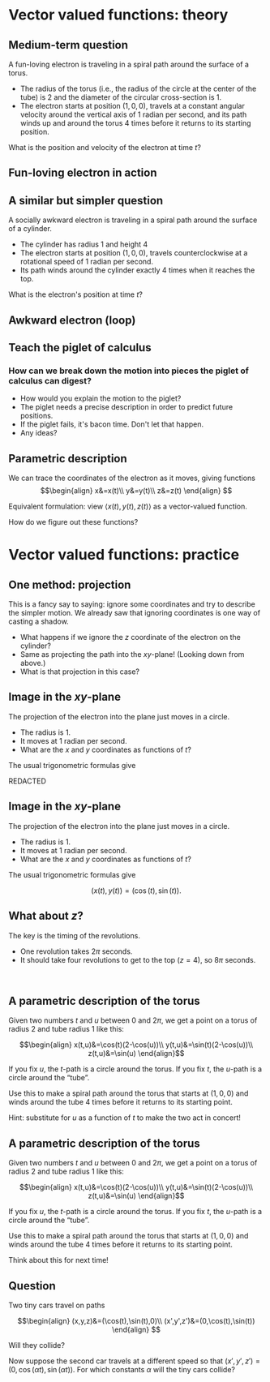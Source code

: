 Vector valued functions: theory
===============================

Medium-term question
--------------------

A fun-loving electron is traveling in a spiral path around the surface
of a torus.

-   The radius of the torus (i.e., the radius of the circle at the
    center of the tube) is $2$ and the diameter of the circular
    cross-section is $1$.
-   The electron starts at position $(1,0,0)$, travels at a constant
    angular velocity around the vertical axis of $1$ radian per
    second, and its path winds up and around the torus $4$ times
    before it returns to its starting position.

What is the position and velocity of the electron at time $t$?

Fun-loving electron in action
-----------------------------
<div id="torus"></div>
<script type="text/javascript">
//<![CDATA[
(function(){
    var scene = new MathScene("torus");
    scene.camera.position.set(0, 1, 10);
    var torusgeo = new THREE.TorusGeometry(2, 1, 64, 48);

    var torus = new THREE.Mesh(torusgeo, new THREE.MeshPhongMaterial({
        ambient: 0x555555,
        color: 0xee0000,
        emmissive: 0x00eeee,
        specular: 0x123456,
        shininess: 5,
        opacity: 0.7,
        transparent: true,
        side: THREE.DoubleSide
    }));

    scene.scene.add(torus);

    var electron = new THREE.Mesh(new THREE.SphereGeometry(0.1), new THREE.MeshLambertMaterial({
        ambient: 0x555555,
        color: 0xffff00,
        reflectivity: 100,
        side: THREE.DoubleSide
    }));

    scene.scene.add(electron);

    electron.position.set(1, 0, 0);

    scene.calc = function(t) {
        t = t / 1000;
        electron.position.set(Math.cos(t) * (2 - Math.cos(4 * t)), Math.sin(t) * (2 - Math.cos(4 * t)), Math.sin(4 * t));
        // console.log(scene);
    };

    scene.render();
}());
//]]>
</script>

A similar but simpler question
------------------------------

A socially awkward electron is traveling in a spiral path around the
surface of a cylinder.

-   The cylinder has radius $1$ and height $4$
-   The electron starts at position $(1,0,0)$, travels
    counterclockwise at a rotational speed of $1$ radian per second.
-   Its path winds around the cylinder exactly $4$ times when it
    reaches the top.

What is the electron's position at time $t$?

Awkward electron (loop)
-----------------------
<div id="electroncylindercontainer"></div>
<script type="text/javascript">
//<![CDATA[
  var EC = new MathScene("electroncylindercontainer");
  EC.camera.position.set(0, 1, 10);
  EC.cameraControls.target.set(0, 2, 0);
  var cylgeo = new THREE.CylinderGeometry(1, 1, 4, 64, 48);
  var cyl = new THREE.Mesh(EC.cylgeo, new THREE.MeshPhongMaterial({
    ambient: 0x555555,
    color: 0xee0000,
    emmissive: 0x00eeee,
    specular: 0x123456,
    shininess: 5,
    opacity: 0.7,
    transparent: true,
    side: THREE.DoubleSide
  }));
  EC.scene.add(cyl);
  cyl.position.set(0, 2, 0);
  var electron = new THREE.Mesh(new THREE.SphereGeometry(0.1), new THREE.MeshLambertMaterial({
    ambient: 0x555555,
    color: 0xffff00,
    reflectivity: 100,
    side: THREE.DoubleSide
  }));
  EC.scene.add(electron);
  electron.position.set(1, 0, 0);
  EC.calc = function(t) {
    t = t / 400;
    return EC.electron.position.set(Math.cos(2 * t), t / Math.PI % 4.000, Math.sin(-2 * t));
  };
//]]>
</script>

Teach the piglet of calculus
----------------------------

### How can we break down the motion into pieces the piglet of calculus can digest?

-   How would you explain the motion to the piglet?
-   The piglet needs a precise description in order to predict future
    positions.
-   If the piglet fails, it's bacon time. Don't let that happen.
-   Any ideas?

Parametric description
----------------------

We can trace the coordinates of the electron as it moves, giving
functions $$\begin{align} x&=x(t)\\ y&=y(t)\\ z&=z(t)
\end{align} $$

Equivalent formulation: view $\langle x(t),y(t),z(t)\rangle$ as a
vector-valued function.

How do we figure out these functions?

Vector valued functions: practice
=================================

One method: projection
----------------------

This is a fancy say to saying: ignore some coordinates and try to
describe the simpler motion. We already saw that ignoring coordinates is
one way of casting a shadow.

-   What happens if we ignore the $z$ coordinate of the electron on
    the cylinder?
-   Same as projecting the path into the $xy$-plane! (Looking down
    from above.)
-   What is that projection in this case?

Image in the $xy$-plane
-------------------------

The projection of the electron into the plane just moves in a circle.

-   The radius is $1$.
-   It moves at $1$ radian per second.
-   What are the $x$ and $y$ coordinates as functions of $t$?

The usual trigonometric formulas give

REDACTED

Image in the $xy$-plane
-------------------------

The projection of the electron into the plane just moves in a circle.

-   The radius is $1$.
-   It moves at $1$ radian per second.
-   What are the $x$ and $y$ coordinates as functions of $t$?

The usual trigonometric formulas give

$$(x(t),y(t))=(\cos(t),\sin(t)).$$

What about $z$?
-----------------

The key is the timing of the revolutions.

-   One revolution takes $2\pi$ seconds.
-   It should take four revolutions to get to the top ($z=4$), so
    $8\pi$ seconds.

 

A parametric description of the torus
-------------------------------------

Given two numbers $t$ and $u$ between $0$ and $2\pi$, we get a
point on a torus of radius $2$ and tube radius $1$ like this:

$$\begin{align} x(t,u)&=\cos(t)(2-\cos(u))\\
y(t,u)&=\sin(t)(2-\cos(u))\\ z(t,u)&=\sin(u) \end{align}$$

If you fix $u$, the $t$-path is a circle around the torus. If you
fix $t$, the $u$-path is a circle around the “tube”.

Use this to make a spiral path around the torus that starts at
$(1,0,0)$ and winds around the tube $4$ times before it returns to
its starting point.

Hint: substitute for $u$ as a function of $t$ to make the two act in
concert!

A parametric description of the torus
-------------------------------------

Given two numbers $t$ and $u$ between $0$ and $2\pi$, we get a
point on a torus of radius $2$ and tube radius $1$ like this:

$$\begin{align} x(t,u)&=\cos(t)(2-\cos(u))\\
y(t,u)&=\sin(t)(2-\cos(u))\\ z(t,u)&=\sin(u) \end{align}$$

If you fix $u$, the $t$-path is a circle around the torus. If you
fix $t$, the $u$-path is a circle around the “tube”.

Use this to make a spiral path around the torus that starts at
$(1,0,0)$ and winds around the tube $4$ times before it returns to
its starting point.

Think about this for next time!

Question
--------

Two tiny cars travel on paths

$$\begin{align} (x,y,z)&=(\cos(t),\sin(t),0)\\
(x',y',z')&=(0,\cos(t),\sin(t)) \end{align} $$

Will they collide?

Now suppose the second car travels at a different speed so that
$(x',y',z')=(0,\cos(\alpha t),\sin(\alpha t))$. For which
constants $\alpha$ will the tiny cars collide?

